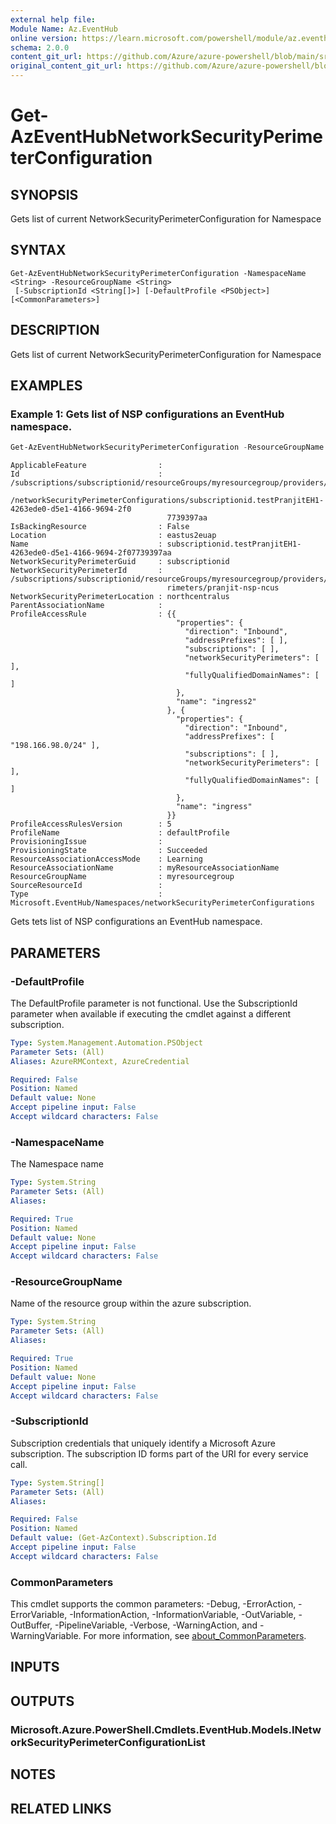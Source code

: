 ```yaml
---
external help file: 
Module Name: Az.EventHub
online version: https://learn.microsoft.com/powershell/module/az.eventhub/get-azeventhubnetworksecurityperimeterconfiguration
schema: 2.0.0
content_git_url: https://github.com/Azure/azure-powershell/blob/main/src/EventHub/EventHub/help/Get-AzEventHubNetworkSecurityPerimeterConfiguration.md
original_content_git_url: https://github.com/Azure/azure-powershell/blob/main/src/EventHub/EventHub/help/Get-AzEventHubNetworkSecurityPerimeterConfiguration.md
---
```


# Get-AzEventHubNetworkSecurityPerimeterConfiguration

## SYNOPSIS
Gets list of current NetworkSecurityPerimeterConfiguration for Namespace

## SYNTAX

```
Get-AzEventHubNetworkSecurityPerimeterConfiguration -NamespaceName <String> -ResourceGroupName <String>
 [-SubscriptionId <String[]>] [-DefaultProfile <PSObject>] [<CommonParameters>]
```

## DESCRIPTION
Gets list of current NetworkSecurityPerimeterConfiguration for Namespace

## EXAMPLES

### Example 1: Gets list of NSP configurations an EventHub namespace.
```powershell
Get-AzEventHubNetworkSecurityPerimeterConfiguration -ResourceGroupName myResourceGroup -NamespaceName myNamespace
```

```output
ApplicableFeature                :
Id                               : /subscriptions/subscriptionid/resourceGroups/myresourcegroup/providers/Microsoft.EventHub/namespaces/mynamespaceName
                                    /networkSecurityPerimeterConfigurations/subscriptionid.testPranjitEH1-4263ede0-d5e1-4166-9694-2f0
                                   7739397aa
IsBackingResource                : False
Location                         : eastus2euap
Name                             : subscriptionid.testPranjitEH1-4263ede0-d5e1-4166-9694-2f07739397aa
NetworkSecurityPerimeterGuid     : subscriptionid
NetworkSecurityPerimeterId       : /subscriptions/subscriptionid/resourceGroups/myresourcegroup/providers/Microsoft.Network/networkSecurityPe
                                   rimeters/pranjit-nsp-ncus
NetworkSecurityPerimeterLocation : northcentralus
ParentAssociationName            :
ProfileAccessRule                : {{
                                     "properties": {
                                       "direction": "Inbound",
                                       "addressPrefixes": [ ],
                                       "subscriptions": [ ],
                                       "networkSecurityPerimeters": [ ],
                                       "fullyQualifiedDomainNames": [ ]
                                     },
                                     "name": "ingress2"
                                   }, {
                                     "properties": {
                                       "direction": "Inbound",
                                       "addressPrefixes": [ "198.166.98.0/24" ],
                                       "subscriptions": [ ],
                                       "networkSecurityPerimeters": [ ],
                                       "fullyQualifiedDomainNames": [ ]
                                     },
                                     "name": "ingress"
                                   }}
ProfileAccessRulesVersion        : 5
ProfileName                      : defaultProfile
ProvisioningIssue                :
ProvisioningState                : Succeeded
ResourceAssociationAccessMode    : Learning
ResourceAssociationName          : myResourceAssociationName
ResourceGroupName                : myresourcegroup
SourceResourceId                 :
Type                             : Microsoft.EventHub/Namespaces/networkSecurityPerimeterConfigurations
```

Gets tets list of NSP configurations an EventHub namespace.

## PARAMETERS

### -DefaultProfile
The DefaultProfile parameter is not functional.
Use the SubscriptionId parameter when available if executing the cmdlet against a different subscription.

```yaml
Type: System.Management.Automation.PSObject
Parameter Sets: (All)
Aliases: AzureRMContext, AzureCredential

Required: False
Position: Named
Default value: None
Accept pipeline input: False
Accept wildcard characters: False
```

### -NamespaceName
The Namespace name

```yaml
Type: System.String
Parameter Sets: (All)
Aliases:

Required: True
Position: Named
Default value: None
Accept pipeline input: False
Accept wildcard characters: False
```

### -ResourceGroupName
Name of the resource group within the azure subscription.

```yaml
Type: System.String
Parameter Sets: (All)
Aliases:

Required: True
Position: Named
Default value: None
Accept pipeline input: False
Accept wildcard characters: False
```

### -SubscriptionId
Subscription credentials that uniquely identify a Microsoft Azure subscription.
The subscription ID forms part of the URI for every service call.

```yaml
Type: System.String[]
Parameter Sets: (All)
Aliases:

Required: False
Position: Named
Default value: (Get-AzContext).Subscription.Id
Accept pipeline input: False
Accept wildcard characters: False
```

### CommonParameters
This cmdlet supports the common parameters: -Debug, -ErrorAction, -ErrorVariable, -InformationAction, -InformationVariable, -OutVariable, -OutBuffer, -PipelineVariable, -Verbose, -WarningAction, and -WarningVariable. For more information, see [about_CommonParameters](http://go.microsoft.com/fwlink/?LinkID=113216).

## INPUTS

## OUTPUTS

### Microsoft.Azure.PowerShell.Cmdlets.EventHub.Models.INetworkSecurityPerimeterConfigurationList

## NOTES

## RELATED LINKS

